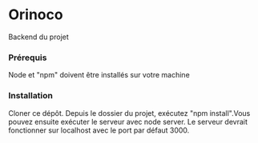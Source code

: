 # Orinoco #

Backend du projet

### Prérequis ###

Node et "npm" doivent être installés sur votre machine

### Installation ###

Cloner ce dépôt. Depuis le dossier du projet, exécutez "npm install".Vous pouvez ensuite exécuter le serveur avec node server. Le serveur devrait fonctionner sur localhost avec le port par défaut 3000. 